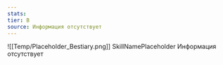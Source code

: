 ```yaml
---
stats: 
tier: B
source: Информация отсутствует
---
```

![[Temp/Placeholder_Bestiary.png]]
SkillNamePlaceholder
Информация отсутствует

